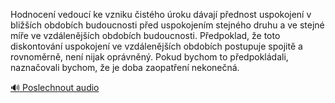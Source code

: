 
Hodnocení vedoucí ke vzniku čistého úroku dávají přednost uspokojení v bližších obdobích budoucnosti před uspokojením stejného druhu a ve stejné míře ve vzdálenějších obdobích budoucnosti. Předpoklad, že toto diskontování uspokojení ve vzdálenějších obdobích postupuje spojitě a rovnoměrně, není nijak oprávněný. Pokud bychom to předpokládali, naznačovali bychom, že je doba zaopatření nekonečná.

[🔊 Poslechnout audio](/data/7-paragraphs/audio/chapter_96/para_006-Hodnocen-vedouc-ke-vzniku-istho-roku-dvaj-p.mp3)
